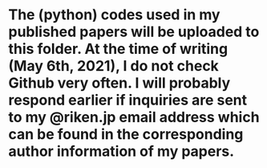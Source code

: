 # The (python) codes used in my published papers will be uploaded to this folder. At the time of writing (May 6th, 2021), I do not check Github very often. I will probably respond earlier if inquiries are sent to my @riken.jp email address which can be found in the corresponding author information of my papers.

